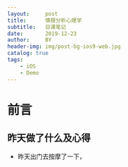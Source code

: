 ```yaml
---
layout:     post
title:      情报分析心理学
subtitle:   日课笔记
date:       2019-12-23
author:     BY
header-img: img/post-bg-ios9-web.jpg
catalog: true
tags:
    - iOS
    - Demo
---
```



# 前言

## 昨天做了什么及心得
  - 昨天出门去按摩了一下，